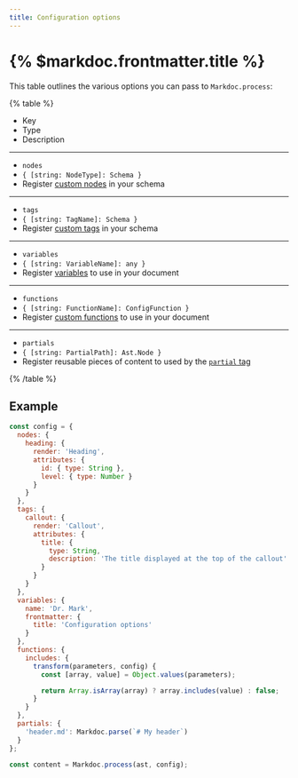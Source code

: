 ```yaml
---
title: Configuration options
---
```


# {% $markdoc.frontmatter.title %}

This table outlines the various options you can pass to `Markdoc.process`:

{% table %}

- Key
- Type
- Description

---

- `nodes`
- `{ [string: NodeType]: Schema }`
- Register [custom nodes](/docs/nodes) in your schema

---

- `tags`
- `{ [string: TagName]: Schema }`
- Register [custom tags](/docs/tags) in your schema

---

- `variables`
- `{ [string: VariableName]: any }`
- Register [variables](/docs/variables) to use in your document

---

- `functions`
- `{ [string: FunctionName]: ConfigFunction }`
- Register [custom functions](/docs/functions) to use in your document

---

- `partials`
- `{ [string: PartialPath]: Ast.Node }`
- Register reusable pieces of content to used by the [`partial` tag](/docs/partials)

{% /table %}

## Example

```js
const config = {
  nodes: {
    heading: {
      render: 'Heading',
      attributes: {
        id: { type: String },
        level: { type: Number }
      }
    }
  },
  tags: {
    callout: {
      render: 'Callout',
      attributes: {
        title: {
          type: String,
          description: 'The title displayed at the top of the callout'
        }
      }
    }
  },
  variables: {
    name: 'Dr. Mark',
    frontmatter: {
      title: 'Configuration options'
    }
  },
  functions: {
    includes: {
      transform(parameters, config) {
        const [array, value] = Object.values(parameters);

        return Array.isArray(array) ? array.includes(value) : false;
      }
    }
  },
  partials: {
    'header.md': Markdoc.parse(`# My header`)
  }
};

const content = Markdoc.process(ast, config);
```
